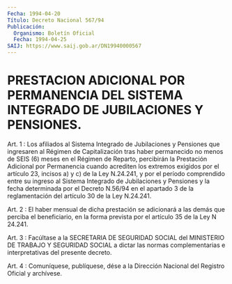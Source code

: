 ```yaml
---
Fecha: 1994-04-20
Título: Decreto Nacional 567/94
Publicación:
  Organismo: Boletín Oficial
  Fecha: 1994-04-25
SAIJ: https://www.saij.gob.ar/DN19940000567
---
```

# PRESTACION ADICIONAL POR PERMANENCIA DEL SISTEMA INTEGRADO DE JUBILACIONES Y PENSIONES.

<a id="1"></a>
Art.  1 : Los afiliados al Sistema Integrado de Jubilaciones y Pensiones que  ingresaren  al  Régimen de Capitalización tras haber permanecido no menos de SEIS (6)  meses  en  el Régimen de Reparto, percibirán    la  Prestación  Adicional  por  Permanencia    cuando acrediten los extremos  exigidos  por  el artículo 23, incisos a) y c)  de  la  Ley  N.24.241, y por el período  comprendido  entre  su ingreso al Sistema  Integrado  de  Jubilaciones  y  Pensiones  y la fecha  determinada  por  el  Decreto N.56/94 en el apartado 3 de la reglamentación del artículo 30 de la Ley N.24.241.

<a id="2"></a>
Art.  2 : El haber mensual de dicha prestación se adicionará a las demás que  perciba el beneficiario, en la forma prevista por el artículo 35 de la Ley N 24.241.

<a id="3"></a>
Art.  3  :  Facúltase  a la SECRETARIA DE SEGURIDAD SOCIAL del MINISTERIO  DE  TRABAJO Y SEGURIDAD  SOCIAL  a  dictar  las  normas complementarias e interpretativas del presente decreto.

<a id="4"></a>
Art. 4 : Comuníquese, publíquese, dése a la Dirección Nacional del Registro Oficial y archívese.